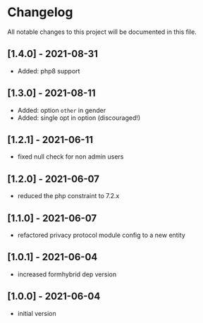 # Changelog

All notable changes to this project will be documented in this file.

## [1.4.0] - 2021-08-31

- Added: php8 support

## [1.3.0] - 2021-08-11

- Added: option `other` in gender
- Added: single opt in option (discouraged!)

## [1.2.1] - 2021-06-11

- fixed null check for non admin users

## [1.2.0] - 2021-06-07

- reduced the php constraint to 7.2.x

## [1.1.0] - 2021-06-07

- refactored privacy protocol module config to a new entity

## [1.0.1] - 2021-06-04

- increased formhybrid dep version

## [1.0.0] - 2021-06-04

- initial version
